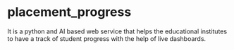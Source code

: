 # placement_progress
It is a python and AI based web service that helps the educational institutes to have a track of student progress with the help of live dashboards.
